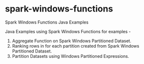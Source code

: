 # spark-windows-functions
Spark Windows Functions Java Examples

Java Examples using Spark Windows Functions for examples -
1. Aggregate Function on Spark Windows Partitioned Dataset.
2. Ranking rows in for each partition created from Spark Windows Partitioned Dataset.
3. Partition Datasets using Windows Partitioned Expressions.
